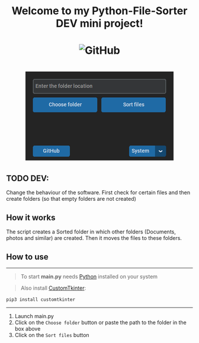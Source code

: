 <div align="center">
    <h1>
    Welcome to my Python-File-Sorter DEV mini project!
    </h1>
</div>

<h1 align="center">
    <a><img alt="GitHub" src="https://img.shields.io/github/license/nikallow/Python-File-Sorter?style=for-the-badge&color=dark%20green"></a>
</h1>

<h1 align="center">
    <a> <img src="imgs/Dark_blue.png"> </a>
</h1>

## TODO DEV:
Change the behaviour of the software. First check for certain files and then create folders (so that empty folders are not created)
## How it works
The script creates a Sorted folder in which other folders (Documents, photos and similar) are created. Then it moves the files to these folders.

## How to use
---
> To start __main.py__ needs [Python](https://www.python.org/) installed on your system

> Also install [CustomTkinter](https://github.com/TomSchimansky/CustomTkinter):  
```
pip3 install customtkinter
```
---
1. Launch main.py
2. Click on the ```Choose folder``` button or paste the path to the folder in the box above
3. Click on the ```Sort files``` button